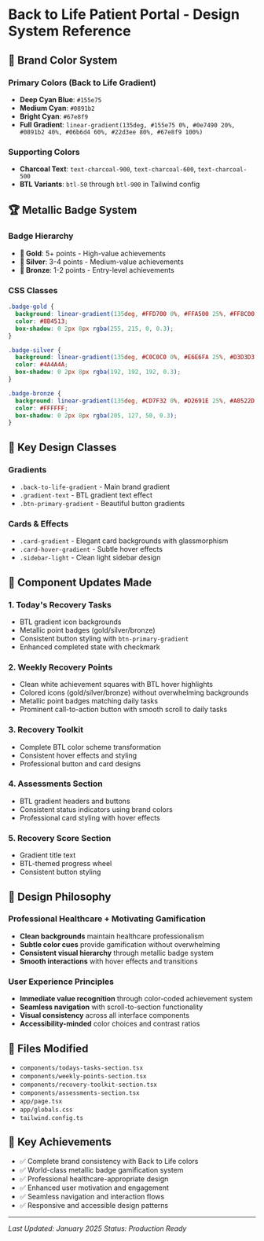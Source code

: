 # Back to Life Patient Portal - Design System Reference

## 🎨 Brand Color System

### Primary Colors (Back to Life Gradient)
- **Deep Cyan Blue**: `#155e75` 
- **Medium Cyan**: `#0891b2`
- **Bright Cyan**: `#67e8f9`
- **Full Gradient**: `linear-gradient(135deg, #155e75 0%, #0e7490 20%, #0891b2 40%, #06b6d4 60%, #22d3ee 80%, #67e8f9 100%)`

### Supporting Colors
- **Charcoal Text**: `text-charcoal-900`, `text-charcoal-600`, `text-charcoal-500`
- **BTL Variants**: `btl-50` through `btl-900` in Tailwind config

## 🏆 Metallic Badge System

### Badge Hierarchy
- **🥇 Gold**: 5+ points - High-value achievements
- **🥈 Silver**: 3-4 points - Medium-value achievements  
- **🥉 Bronze**: 1-2 points - Entry-level achievements

### CSS Classes
```css
.badge-gold {
  background: linear-gradient(135deg, #FFD700 0%, #FFA500 25%, #FF8C00 50%, #FFD700 75%, #FFFF00 100%);
  color: #8B4513;
  box-shadow: 0 2px 8px rgba(255, 215, 0, 0.3);
}

.badge-silver {
  background: linear-gradient(135deg, #C0C0C0 0%, #E6E6FA 25%, #D3D3D3 50%, #B0C4DE 75%, #F5F5F5 100%);
  color: #4A4A4A;
  box-shadow: 0 2px 8px rgba(192, 192, 192, 0.3);
}

.badge-bronze {
  background: linear-gradient(135deg, #CD7F32 0%, #D2691E 25%, #A0522D 50%, #8B4513 75%, #CD853F 100%);
  color: #FFFFFF;
  box-shadow: 0 2px 8px rgba(205, 127, 50, 0.3);
}
```

## 💫 Key Design Classes

### Gradients
- `.back-to-life-gradient` - Main brand gradient
- `.gradient-text` - BTL gradient text effect
- `.btn-primary-gradient` - Beautiful button gradients

### Cards & Effects
- `.card-gradient` - Elegant card backgrounds with glassmorphism
- `.card-hover-gradient` - Subtle hover effects
- `.sidebar-light` - Clean light sidebar design

## 🚀 Component Updates Made

### 1. Today's Recovery Tasks
- BTL gradient icon backgrounds
- Metallic point badges (gold/silver/bronze)
- Consistent button styling with `btn-primary-gradient`
- Enhanced completed state with checkmark

### 2. Weekly Recovery Points  
- Clean white achievement squares with BTL hover highlights
- Colored icons (gold/silver/bronze) without overwhelming backgrounds
- Metallic point badges matching daily tasks
- Prominent call-to-action button with smooth scroll to daily tasks

### 3. Recovery Toolkit
- Complete BTL color scheme transformation
- Consistent hover effects and styling
- Professional button and card designs

### 4. Assessments Section
- BTL gradient headers and buttons
- Consistent status indicators using brand colors
- Professional card styling with hover effects

### 5. Recovery Score Section
- Gradient title text
- BTL-themed progress wheel
- Consistent button styling

## 🎯 Design Philosophy

### Professional Healthcare + Motivating Gamification
- **Clean backgrounds** maintain healthcare professionalism
- **Subtle color cues** provide gamification without overwhelming
- **Consistent visual hierarchy** through metallic badge system
- **Smooth interactions** with hover effects and transitions

### User Experience Principles
- **Immediate value recognition** through color-coded achievement system
- **Seamless navigation** with scroll-to-section functionality
- **Visual consistency** across all interface components
- **Accessibility-minded** color choices and contrast ratios

## 📁 Files Modified
- `components/todays-tasks-section.tsx`
- `components/weekly-points-section.tsx` 
- `components/recovery-toolkit-section.tsx`
- `components/assessments-section.tsx`
- `app/page.tsx`
- `app/globals.css`
- `tailwind.config.ts`

## 🌟 Key Achievements
- ✅ Complete brand consistency with Back to Life colors
- ✅ World-class metallic badge gamification system
- ✅ Professional healthcare-appropriate design
- ✅ Enhanced user motivation and engagement
- ✅ Seamless navigation and interaction flows
- ✅ Responsive and accessible design patterns

---
*Last Updated: January 2025*
*Status: Production Ready* 